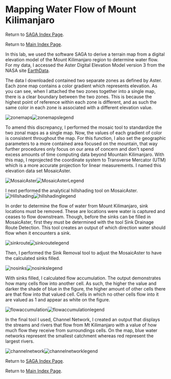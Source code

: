 # Mapping Water Flow of Mount Kilimanjaro

Return to [SAGA Index Page](../saga_index.md).

Return to [Main Index Page](../../index.md).


In this lab, we used the software SAGA to derive a terrain map from a digital elevation model of the Mount Kilimanjaro region to determine water flow. For my data, I accessed the Aster Digital Elevation Model version 3 from the NASA site [EarthData](https://earthdata.nasa.gov/).

The data I downloaded contained two separate zones as defined by Aster. Each zone map contains a color gradient which represents elevation. As you can see, when I attached the two zones together into a single map, there is a clear boundary between the two zones. This is because the highest point of reference within each zone is different, and as such the same color in each zone is associated with a different elevation value. 

![zonemaps](/saga/kilimanjaro/zonemaps.png)![zonemapslegend](/saga/kilimanjaro/zonemaps_legend.png)



To amend this discrepancy, I performed the mosaic tool to standardize the two zonal maps as a single map. Now, the values of each gradient of color is consistent throughout the map. For this function, I also set the geographic parameters to a more contained area focused on the mountain, that way further procedures only focus on our area of concern and don't spend excess amounts of time computing data beyond Mountain Kilimanjaro. With this map, I reprojected the coordinate system to Transverse Mercator (UTM) which is a more accurate projection for linear measurements. I named this elevation data set MosaicAster. 

![MosaicAster](/saga/kilimanjaro/mosaicastermap.png)![MosaicAsterLegend](/saga/kilimanjaro/mosaicastermap_legend.png)



I next performed the analytical hillshading tool on MosaicAster. ![Hillshading](/saga/kilimanjaro/hillshademap.png)![hillshadinglegend](/saga/kilimanjaro/hillshademap_legend.png)

In order to determine the flow of water from Mount Kilimanjaro, sink locations must be removed. These are locations were water is captured and ceases to flow downstream. Though, before the sinks can be filled in MosaicAster, first they must be determined with the tool Sink Drainage Route Detection. This tool creates an output of which direction water should flow when it encounters a sink. 

![sinkroute](/saga/kilimanjaro/sinkroutemap.png)![sinkroutelegend](/saga/kilimanjaro/sinkroutemap_legend.png)



Then, I performed the Sink Removal tool to adjust the MosaicAster to have the calculated sinks filled. 

![nosinks](/saga/kilimanjaro/nosinksmap.png)![nosinkslegend](/saga/kilimanjaro/nosinksmap_legend.png)



With sinks filled, I calculated flow accumulation. The output demonstrates how many cells flow into another cell. As such, the higher the value and darker the shade of blue in the figure, the higher amount of other cells there are that flow into that valued cell. Cells in which no other cells flow into it are valued as 1 and appear as white on the figure. 

![flowaccumulation](/saga/kilimanjaro/flowaccumulationmap.png)![flowaccumulationlegend](/saga/kilimanjaro/flowaccumulationmap_legend.png)

In the final tool I used, Channel Network, I created an output that displays the streams and rivers that flow from Mt Kilimanjaro with a value of how much flow they receive from surroundings cells. On the map, blue water networks represent the smallest catchment whereas red represent the largest rivers.

![channelnetwork](/saga/kilimanjaro/channelnetworkmap.png)![channelnetworklegend](/saga/kilimanjaro/channelnetworkmap_legend.png)

Return to [SAGA Index Page](../saga_index.md).

Return to [Main Index Page](../../index.md).

